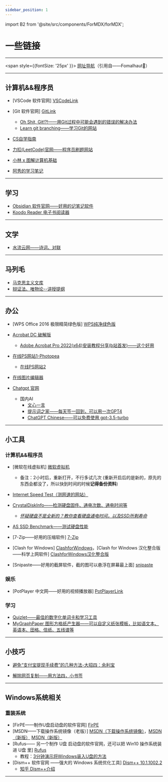 ```yaml
---
sidebar_position: 1
---
```


import B2 from  '@site/src/components/ForMDX/forMDX';

# 一些链接

---

> 
<span style={{fontSize: '25px' }}>
<a href="https://www.fomal.cc/box/nav/" target="_blank">网址导航</a>（引用自——Fomalhaut🥝）
</span>

---

## <B2>计算机&&程序员</B2>

- [VSCode 软件官网] [VSCodeLink]
- [Git 软件官网] [GitLink]
    - [Oh Shit, Git!?!——用Git过程中可能会遇到的错误的解决办法][Oh Shit, Git!?!]
    - [Learn git branching——学习Git的网站][Learn git branching]

- [CS自学指南][CS自学指南]
- [力扣(LeetCode)官网——程序员刷题网站][力扣(LeetCode)官网]
- [小林 x 图解计算机基础][小林 x 图解计算机基础]
- [阿秀的学习笔记][阿秀的学习笔记]


---

## <B2>学习</B2>

- [Obsidian 软件官网——好用的记笔记软件][Obsidian 记笔记软件官网]
- [Koodo Reader 电子书阅读器][Koodo Reader 电子书阅读器]

---

## <B2>文学</B2>

- [水流云网——诗词、对联][水流云网]


---

## <B2>马列毛</B2>

- [马克思主义文库][马克思主义文库]
- [辩证法、唯物论--讲授提纲][辩证法、唯物论--讲授提纲]

---

## <B2>办公</B2>

- [WPS Office 2016 极限精简绿色版] [WPS纯净绿色版]
- [Acrobat DC 破解版][永久免费试用Acrobat DC]
    - [Adobe Acrobat Pro 2022(x64)安装教程分享(b站首发)——这个好用][Adobe Acrobat Pro 2022(x64)安装教程分享(b站首发)]

- [在线PS网站1-Photopea][在线PS网站1-Photopea]
    - [在线PS网站2][在线PS网站2]

- [在线图片编辑器][在线图片编辑器]

- [Chatgpt 官网][Chatgpt]
    - 国内AI
        - [文心一言][文心一言]
        - [提示词之家——每天签一回到，可以用一次GPT4][提示词之家]
        - [ChatGPT Chinese——可以免费使用 gpt-3.5-turbo][ChatGPT Chinese——可以免费使用 gpt-3.5-turbo]


---


## <B2>小工具</B2>

### <B3/>计算机&&程序员

- [微软在线虚拟机] [微软虚拟机]
    - 备注：2小时后，重新打开，不行多试几次 (重新开启后的是新的，原先的东西会都没了，所以快到时间的时候**记得备份资料**)
- [Internet Speed Test（测网速的网站）][Internet Speed Test（测网速的网站）]
 - [CrystalDiskInfo——检测硬盘固件、通电次数、通电时间等][CrystalDiskInfo]   
    - *[怀疑硬盘不是全新的？教你查看硬盘通电时间，以及SSD所剩寿命][怀疑硬盘不是全新的？教你查看硬盘通电时间，以及SSD所剩寿命]*

 - [AS SSD Benchmark——测试硬盘性能][AS SSD Benchmark]

- [7-Zip——好用的压缩软件] [7-Zip]
- [Clash for Windows] [ClashforWindows]，[Clash for Windows 汉化整合版——科学上网软件] [ClashforWindows汉化整合版]
- [Snipaste——好用的截屏软件，截的图可以悬浮在屏幕最上面] [snipaste]

### <B3/>娱乐

- [PotPlayer 中文网——好用的视频播放器] [PotPlayerLink]

### <B3/>学习

- [Quizlet——最佳的数字化单词卡和学习工具][Quizlet]
- [MyGraphPaper 图形方格纸产生器——可以自定义纸张模板，比如语文本、英语本、田格、信纸、五线谱等][MyGraphPaper 图形方格纸产生器]


---

## <B2>小技巧</B2>

- [避免“支付宝提现手续费”的几种方法-大招四：余利宝][避免“支付宝提现手续费”的几种方法-大招四：余利宝]

- [解除网页复制——用方法四，小书签][解除网页复制]

---



## <B2>Windows系统相关</B2>

### <B3/>重装系统

- [FirPE——制作U盘启动盘的软件官网] [FirPE]
- [MSDN——下载操作系统镜像（老版）] [MSDN（下载操作系统镜像）]，[MSDN（新版）] [MSDN（新版）]
- [Rufus—— 另一个制作 U盘 启动盘的软件官网，还可以把 Win10 操作系统装进 U盘 里] [Rufus]
    - 教程：[3分钟演示将Windows装入U盘的方法][Win10 操作系统装进 U盘]
- [Dism++ 软件官网 ——强大的 Windows 系统优化工具] [Dism++ 10.1.1002.2]
    - [知乎 Dism++介绍][Dism++ ，强大的 Windows 系统优化工具]
---



<!-- ## 五术

### 命

#### 紫微斗数

- [《紫微斗数精成》在线阅读][《紫微斗数精成》]
- [免费紫微斗数算命网站][免费紫微斗数算命网站]

#### 八字

- [问真八字——在线排盘工具][问真八字——在线排盘工具]

### 卜

#### 六壬神课

- [杨春义 课书壬盘][杨春义] -->




[网址导航Fomalhaut🥝]: https://www.fomal.cc/box/nav/

<!-------------计算机-------------->
[VSCodeLink]: https://code.visualstudio.com/

[GitLink]: https://git-scm.com/
[Oh Shit, Git!?!]: https://ohshitgit.com/zh
[Learn git branching]: https://learngitbranching.js.org/?locale=zh_CN%252520git

[CS自学指南]: https://csdiy.wiki/
[力扣(LeetCode)官网]: https://leetcode.cn/
[小林 x 图解计算机基础]: https://www.xiaolincoding.com/
[阿秀的学习笔记]: https://interviewguide.cn/


<!-------------学习--------------->
[Obsidian 记笔记软件官网]: https://obsidian.md/
[Koodo Reader 电子书阅读器]: https://koodo.960960.xyz/zh





<!-------------文学-------------->
[水流云网]: http://www.wcai.net/index.htm




<!----------马克思主义文库-------->
[马克思主义文库]: https://www.marxists.org/chinese/index.html
[辩证法、唯物论--讲授提纲]: https://www.marxists.org/chinese/maozedong/1937/index.htm


<!-------------办公-------------->
[WPS纯净绿色版]: http://www.aichunjing.com/soft/1241.html
[永久免费试用Acrobat DC]: https://www.bilibili.com/video/BV1QC4y1b71V/?vd_source=4f65863adf19c12522e7026402e62e53
[Adobe Acrobat Pro 2022(x64)安装教程分享(b站首发)]: https://www.bilibili.com/video/BV1mU4y1d7cx/?spm_id_from=333.999.0.0&vd_source=4f65863adf19c12522e7026402e62e53

[在线PS网站1-Photopea]: https://www.photopea.com/
[在线PS网站2]: http://ps.gzqizhen.com/

[在线图片编辑器]: https://www.iloveimg.com/zh-cn

[Chatgpt]:https://chatgpt.com/
[文心一言]:https://yiyan.baidu.com/

[提示词之家]:https://pc.weilaigpt.cn/
[ChatGPT Chinese——可以免费使用 gpt-3.5-turbo]:https://gptchinese.com/





<!-------------小工具-------------->
[7-Zip]: https://7-zip.org/
[ClashforWindows]: https://github.com/Fndroid/clash_for_windows_pkg/releases
[ClashforWindows汉化整合版]: https://clashcn.com/clash-for-windows

[snipaste]: https://zh.snipaste.com/

[PotPlayerLink]: http://www.potplayercn.com/download

[微软虚拟机]: https://learn.microsoft.com/zh-cn/training/modules/implement-common-integration-features-finance-ops/10-exercise-1?source=learn

[Internet Speed Test（测网速的网站）]: https://fast.com/
[Quizlet]: https://quizlet.com/zh-cn

[CrystalDiskInfo]: https://sourceforge.net/projects/crystaldiskinfo/
[AS SSD Benchmark]: https://www.alex-is.de/PHP/fusion/infusions/downloads/downloads.php
[怀疑硬盘不是全新的？教你查看硬盘通电时间，以及SSD所剩寿命]: https://zhuanlan.zhihu.com/p/146439848


[MyGraphPaper 图形方格纸产生器]: https://www.mygraphpaper.com/index.php?lang=zh-hans


<!---------------------避免“支付宝提现手续费”的几种方法-大招四：余利宝------------------------>

[避免“支付宝提现手续费”的几种方法-大招四：余利宝]: https://zhuanlan.zhihu.com/p/84857745

[解除网页复制]: https://zhuanlan.zhihu.com/p/370708102




<!-------------Windows系统相关-------------->
[FirPE]: https://firpe.cn/page-247
[MSDN（下载操作系统镜像）]: https://msdn.itellyou.cn/
[MSDN（新版）]: https://next.itellyou.cn/Identity/Account/Login?ReturnUrl=%2FOriginal%2FIndex
[Rufus]: https://rufus.ie/zh/

[Win10 操作系统装进 U盘]: https://www.bilibili.com/video/BV1UY4y167CN/?spm_id_from=333.788.recommend_more_video.3&vd_source=4f65863adf19c12522e7026402e62e53

[Dism++ 10.1.1002.2]: https://github.com/Chuyu-Team/Dism-Multi-language/releases
[Dism++ ，强大的 Windows 系统优化工具]: https://zhuanlan.zhihu.com/p/37664732




<!---------------------五术--------------->

<!------命------>
[《紫微斗数精成》]: https://www.zhuqiyang.com/book/143
[免费紫微斗数算命网站]: https://fate.windada.com/cgi-bin/fate_gb

[问真八字——在线排盘工具]: https://pcbz.iwzwh.com/#/home/index

<!------卜------>
[杨春义]: https://q.kebook.net/forum/partner-invite